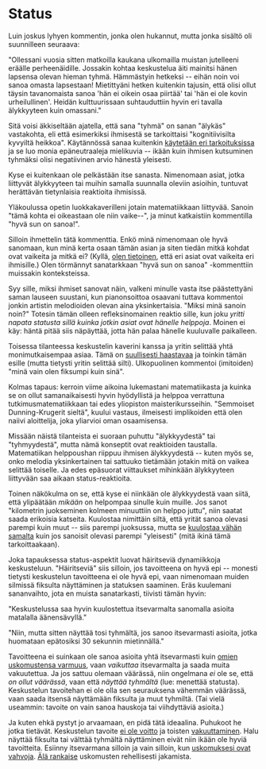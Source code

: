 # Status

Luin joskus lyhyen kommentin, jonka olen hukannut, mutta jonka sisältö oli suunnilleen seuraava:

"Ollessani vuosia sitten matkoilla kaukana ulkomailla muistan jutelleeni eräälle perheenäidille. Jossakin kohtaa keskustelua äiti mainitsi hänen lapsensa olevan hieman tyhmä. Hämmästyin hetkeksi -- eihän noin voi sanoa omasta lapsestaan! Mietittyäni hetken kuitenkin tajusin, että olisi ollut täysin tavanomaista sanoa 'hän ei oikein osaa piirtää' tai 'hän ei ole kovin urheilullinen'. Heidän kulttuurissaan suhtauduttiin hyvin eri tavalla älykkyyteen kuin omassani."

Sitä voisi äkkiseltään ajatella, että sana "tyhmä" on sanan "älykäs" vastakohta, eli että esimerkiksi ihmisestä se tarkoittaisi "kognitiivisilta kyvyiltä heikkoa". Käytännössä sanaa kuitenkin [käytetään eri tarkoituksissa](https://fi.wiktionary.org/wiki/tyhm%C3%A4) ja se luo monia epäneutraaleja mielikuvia -- ikään kuin ihmisen kutsuminen tyhmäksi olisi negatiivinen arvio hänestä yleisesti.

Kyse ei kuitenkaan ole pelkästään itse sanasta. Nimenomaan asiat, jotka liittyvät älykkyyteen tai muihin samalla suunnalla oleviin asioihin, tuntuvat herättävän tietynlaisia reaktioita ihmisissä.

Yläkoulussa opetin luokkakaverilleni jotain matematiikkaan liittyvää. Sanoin "tämä kohta ei oikeastaan ole niin vaike--", ja minut katkaistiin kommentilla "hyvä sun on sanoa!".

Silloin ihmettelin tätä kommenttia. Enkö minä nimenomaan ole hyvä sanomaan, kun minä kerta osaan tämän asian ja siten tiedän mitkä kohdat ovat vaikeita ja mitkä ei? (Kyllä, [olen tietoinen](https://ollij.fi/epi/reflektointi), että eri asiat ovat vaikeita eri ihmisille.) Olen törmännyt sanatarkkaan "hyvä sun on sanoa" -kommenttiin muissakin konteksteissa.

Syy sille, miksi ihmiset sanovat näin, valkeni minulle vasta itse päästettyäni saman lauseen suustani, kun pianonsoittoa osaavani tuttava kommentoi jonkin artistin melodioiden olevan aina yksinkertaisia. "Miksi minä sanoin noin?" Totesin tämän olleen refleksinomainen reaktio sille, kun joku *yritti napata statusta sillä kuinka jotkin asiat ovat hänelle helppoja*. Moinen ei käy: häntä pitää siis näpäyttää, jotta hän palaa hänelle kuuluvalle paikalleen.

Toisessa tilanteessa keskustelin kaverini kanssa ja yritin selittää yhtä monimutkaisempaa asiaa. Tämä on [suullisesti haastavaa](https://ollij.fi/epi/lokaali_kommunikaatio) ja toinkin tämän esille (mutta tietysti yritin selittää silti). Ulkopuolinen kommentoi (imitoiden) "minä vain olen fiksumpi kuin sinä".

Kolmas tapaus: kerroin viime aikoina lukemastani matematiikasta ja kuinka se on ollut samanaikaisesti hyvin hyödyllistä ja helppoa verrattuna tutkimusmatematiikkaan tai edes yliopiston maisterikursseihin. "Semmoiset Dunning-Krugerit sieltä", kuului vastaus, ilmeisesti implikoiden että olen naiivi aloittelija, joka yliarvioi oman osaamisensa.

Missään näistä tilanteista ei suoraan puhuttu "älykkyydestä" tai "tyhmyydestä", mutta nämä konseptit ovat reaktioiden taustalla. Matematiikan helppoushan riippuu ihmisen älykkyydestä -- kuten myös se, onko melodia yksinkertainen tai sattuuko tietämään jotakin mitä on vaikea selittää toiselle. Ja edes epäsuorat viittaukset mihinkään älykkyyteen liittyvään saa aikaan status-reaktioita.

Toinen näkökulma on se, että kyse ei niinkään ole älykkyydestä vaan siitä, että ylipäätään *mikään* on helpompaa sinulle kuin muille. Jos sanot "kilometrin juokseminen kolmeen minuuttiin on helppo juttu", niin saatat saada erikoisia katseita. Kuulostaa nimittäin siltä, että yrität sanoa olevasi parempi kuin muut -- siis parempi juoksussa, mutta se [kuulostaa vähän samalta](https://ollij.fi/epi/sumuiset_ajatukset) kuin jos sanoisit olevasi parempi "yleisesti" (mitä ikinä tämä tarkoittaakaan).

Joka tapauksessa status-aspektit luovat häiritseviä dynamiikkoja keskusteluun. "Häiritseviä" siis silloin, jos tavoitteena on hyvä epi -- monesti tietysti keskustelun tavoitteena ei ole hyvä epi, vaan nimenomaan muiden silmissä fiksulta näyttäminen ja statuksen saaminen. Eräs kuulemani sananvaihto, jota en muista sanatarkasti, tiivisti tämän hyvin:

"Keskustelussa saa hyvin kuulostettua itsevarmalta sanomalla asioita matalalla äänensävyllä."

"Niin, mutta sitten näyttää tosi tyhmältä, jos sanoo itsevarmasti asioita, jotka huomataan epätosiksi 30 sekunnin mietinnällä."

Tavoitteena ei suinkaan ole sanoa asioita yhtä itsevarmasti kuin [omien uskomustensa varmuus](https://ollij.fi/epi/probabilistinen_ajattelu), vaan *vaikuttaa* itsevarmalta ja saada muita vakuutettua. Ja jos sattuu olemaan väärässä, niin ongelmana *ei* ole se, että *on ollut väärässä*, vaan että *näyttää tyhmältä* (lue: menettää statusta). Keskustelun tavoitehan ei ole olla sen seurauksena vähemmän väärässä, vaan saada itsensä näyttämään fiksulta ja muut tyhmiltä. (Tai vielä useammin: tavoite on vain sanoa hauskoja tai viihdyttäviä asioita.)

Ja kuten ehkä pystyt jo arvaamaan, en pidä tätä ideaalina. Puhukoot he jotka tietävät. Keskustelun tavoite [ei ole voitto](https://ollij.fi/epi/miksi_uskot) ja toisten [vakuuttaminen](https://ollij.fi/epi/vakuuttamisesta). Halu näyttää fiksulta tai välttää tyhmältä näyttäminen eivät niin ikään ole hyviä tavoitteita. Esiinny itsevarmana silloin ja vain silloin, kun [uskomuksesi ovat vahvoja](https://ollij.fi/epi/sumuiset_ajatukset). [Älä rankaise](https://ollij.fi/epi/insentiivit) uskomusten rehellisesti jakamista.
